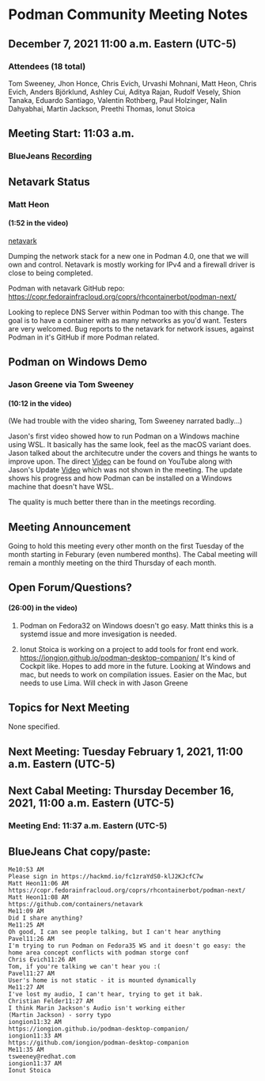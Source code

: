 # Podman Community Meeting Notes
## December 7, 2021 11:00 a.m. Eastern (UTC-5)

### Attendees (18 total)
Tom Sweeney, Jhon Honce, Chris Evich, Urvashi Mohnani, Matt Heon, Chris Evich, Anders Björklund, Ashley Cui, Aditya Rajan, Rudolf Vesely, Shion Tanaka, Eduardo Santiago, Valentin Rothberg, Paul Holzinger, Nalin Dahyabhai, Martin Jackson, Preethi Thomas, Ionut Stoica

## Meeting Start: 11:03 a.m.
### BlueJeans [Recording](https://youtu.be/WUk_ZzVThd8)


## Netavark Status
### Matt Heon
#### (1:52 in the video)
[netavark](https://github.com/containers/netavark)


Dumping the network stack for a new one in Podman 4.0, one that we will own and control.  Netavark is mostly working for IPv4 and a firewall driver is close to being completed.

Podman with netavark GitHub repo: https://copr.fedorainfracloud.org/coprs/rhcontainerbot/podman-next/

Looking to replece DNS Server within Podman too with this change.  The goal is to have a container with as many networks as you'd want.  Testers are very welcomed.  Bug reports to the netavark for network issues, against Podman in it's GitHub if more Podman related.


## Podman on Windows Demo
### Jason Greene via Tom Sweeney
#### (10:12 in the video)

(We had trouble with the video sharing, Tom Sweeney narrated badly...)

Jason's first video showed how to run Podman on a Windows machine using WSL.  It basically has the same look, feel as the macOS variant does.  Jason talked about the architecutre under the covers and things he wants to improve upon.  The direct [Video](https://youtu.be/KIGeWpd91Z0) can be found on YouTube along with Jason's Update [Video](https://youtu.be/ub2m15yW-fg) which was not shown in the meeting.  The update shows his progress and how Podman can be installed on a Windows machine that doesn't have WSL.

The quality is much better there than in the meetings recording.

## Meeting Announcement

Going to hold this meeting every other month on the first Tuesday of the month starting in Feburary (even numbered months).  The Cabal meeting will remain a monthly meeting on the third Thursday of each month.

## Open Forum/Questions?
#### (26:00) in the video) 

1) Podman on Fedora32 on Windows doesn't go easy.
    Matt thinks this is a systemd issue and more invesigation is needed.

2) Ionut Stoica is working on a project to add tools for front end work.  https://iongion.github.io/podman-desktop-companion/ It's kind of Cockpit like.  Hopes to add more in the future.  Looking at Windows and mac, but needs to work on compilation issues.  Easier on the Mac, but needs to use Lima.  Will check in with Jason Greene

## Topics for Next Meeting

None specified.

## Next Meeting: Tuesday February 1, 2021, 11:00 a.m. Eastern (UTC-5)
## Next Cabal Meeting: Thursday December 16, 2021, 11:00 a.m. Eastern (UTC-5)

### Meeting End: 11:37 a.m. Eastern (UTC-5)


## BlueJeans Chat copy/paste:
```
Me10:53 AM
Please sign in https://hackmd.io/fc1zraYdS0-klJ2KJcfC7w
Matt Heon11:06 AM
https://copr.fedorainfracloud.org/coprs/rhcontainerbot/podman-next/
Matt Heon11:08 AM
https://github.com/containers/netavark
Me11:09 AM
Did I share anything?
Me11:25 AM
Oh good, I can see people talking, but I can't hear anything
Pavel11:26 AM
I'm trying to run Podman on Fedora35 WS and it doesn't go easy: the home area concept conflicts with podman storge conf
Chris Evich11:26 AM
Tom, if you're talking we can't hear you :(
Pavel11:27 AM
User's home is not static - it is mounted dynamically
Me11:27 AM
I've lost my audio, I can't hear, trying to get it bak.
Christian Felder11:27 AM
I think Marin Jackson's Audio isn't working either
(Martin Jackson) - sorry typo
iongion11:32 AM
https://iongion.github.io/podman-desktop-companion/
iongion11:33 AM
https://github.com/iongion/podman-desktop-companion
Me11:35 AM
tsweeney@redhat.com
iongion11:37 AM
Ionut Stoica
```
